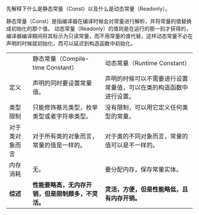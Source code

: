 
先解释下什么是静态常量（Const）以及什么是动态常量（Readonly）。


静态常量（Const）是指编译器在编译时候会对常量进行解析，并将常量的值替换成初始化的那个值。  动态常量（Readonly）的值则是在运行的那一刻才获得的，编译器编译期间将其标示为只读常量，而不用常量的值代替，这样动态常量不必在声明的时候就初始化，而可以延迟到构造函数中初始化。


|         |                             |                                   |
| ------- | --------------------------- | --------------------------------- |
|         | 静态常量（Compile-time Constant） | 动态常量（Runtime Constant）            |
| 定义      | 声明的同时要设置常量值。                | 声明的时候可以不需要进行设置常量值，可以在类的构造函数中进行设置。 |
| 类型限制    | 只能修饰基元类型，枚举类型或者字符串类型。       | 没有限制，可以用它定义任何类型的常量。               |
| 对于类对象而言 | 对于所有类的对象而言，常量的值是一样的。        | 对于类的不同对象而言，常量的值可以是不一样的。           |
| 内存消耗    | 无。                          | 要分配内存，保存常量实体。                     |
| **综述**  | **性能要略高，无内存开销，但是限制颇多，不灵活。** | **灵活，方便，但是性能略低，且有内存开销。**          |


